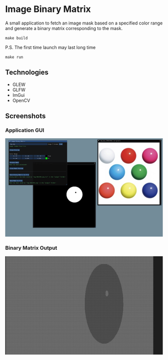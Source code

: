 # Image Binary Matrix

A small application to fetch an image mask based on a specified color range and generate a binary matrix corresponding to the mask.

```shell
make build
```

P.S. The first time launch may last long time

```shell
make run
```

## Technologies

- GLEW
- GLFW
- ImGui
- OpenCV

## Screenshots

### Application GUI

![Application GUI](./img/app_gui.png)

### Binary Matrix Output

![Binary Matrix Output](./img/bm_output.png)
